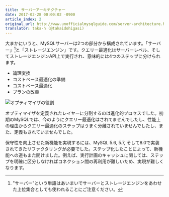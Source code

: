 ```yaml
---
title: サーバーアーキテクチャー
date: 2017-02-28 00:00:02 -0900
article_index: 2
original_url: http://www.unofficialmysqlguide.com/server-architecture.html
translator: taka-h (@takaidohigasi)
---
```


大まかにいうと、MySQLサーバーは2つの部分から構成されています。「サーバー」[^1]と「ストレージエンジン」です。クエリー最適化はサーバーレベル、そしてストレージエンジンAPI上で実行され、意味的には4つのステップに分けられます。

* 論理変換
* コストベース最適化の準備
* コストベース最適化
* プランの改善

![オプティマイザの役割](http://www.unofficialmysqlguide.com/_images/server-architecture.png)

オプティマイザを定義されたレイヤーに分割するのは進化的プロセスでした。初期のMySQLでは、今のようにクエリー最適化はされてませんでしたし、性能上の理由からクエリー最適化のステップはうまく分離されていませんでしたし、また、定義もされていませんでした。

保守性を向上させた新機能を実現するには、MySQL 5.6, 5.7, そして8.0で実装されてきたリファクタリングが必要でした。ステップ化したことによって、新機能への道もまた開けました。例えば、実行計画のキャッシュに関しては、ステップを明確に区分しなければコネクション間の再利用が難しいため、実現が難しくなります。

[^1]: "サーバー"という単語はあいまいでサーバーとストレージエンジンをあわせた上位集合としても使われることにご注意ください。
